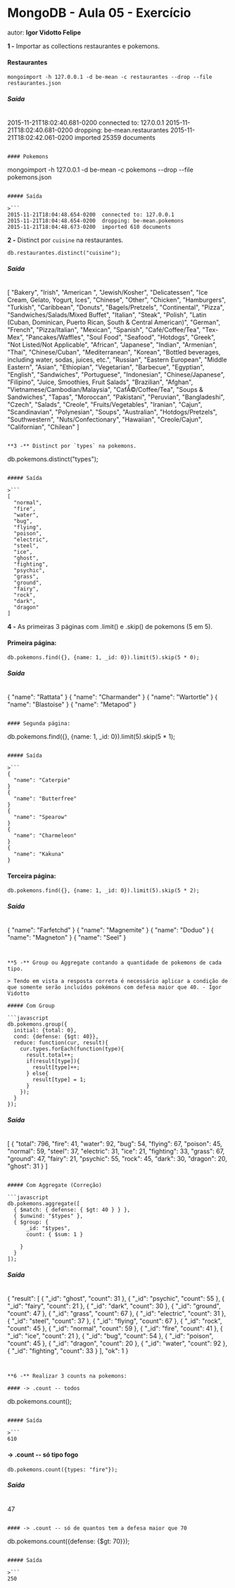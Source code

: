 # MongoDB - Aula 05 - Exercício
autor: **Igor Vidotto Felipe**

**1 -** Importar as collections restaurantes e pokemons.

#### Restaurantes
```
mongoimport -h 127.0.0.1 -d be-mean -c restaurantes --drop --file restaurantes.json
```

##### Saída

>```
2015-11-21T18:02:40.681-0200  connected to: 127.0.0.1
2015-11-21T18:02:40.681-0200  dropping: be-mean.restaurantes
2015-11-21T18:02:42.061-0200  imported 25359 documents
```

#### Pokemons

```
mongoimport -h 127.0.0.1 -d be-mean -c pokemons --drop --file pokemons.json
```

##### Saída

>```
2015-11-21T18:04:48.654-0200  connected to: 127.0.0.1
2015-11-21T18:04:48.654-0200  dropping: be-mean.pokemons
2015-11-21T18:04:48.673-0200  imported 610 documents
```


**2 -** Distinct por `cuisine` na restaurantes.

```
db.restaurantes.distinct("cuisine");
```

##### Saída

>```
[
  "Bakery",
  "Irish",
  "American ",
  "Jewish/Kosher",
  "Delicatessen",
  "Ice Cream, Gelato, Yogurt, Ices",
  "Chinese",
  "Other",
  "Chicken",
  "Hamburgers",
  "Turkish",
  "Caribbean",
  "Donuts",
  "Bagels/Pretzels",
  "Continental",
  "Pizza",
  "Sandwiches/Salads/Mixed Buffet",
  "Italian",
  "Steak",
  "Polish",
  "Latin (Cuban, Dominican, Puerto Rican, South & Central American)",
  "German",
  "French",
  "Pizza/Italian",
  "Mexican",
  "Spanish",
  "Café/Coffee/Tea",
  "Tex-Mex",
  "Pancakes/Waffles",
  "Soul Food",
  "Seafood",
  "Hotdogs",
  "Greek",
  "Not Listed/Not Applicable",
  "African",
  "Japanese",
  "Indian",
  "Armenian",
  "Thai",
  "Chinese/Cuban",
  "Mediterranean",
  "Korean",
  "Bottled beverages, including water, sodas, juices, etc.",
  "Russian",
  "Eastern European",
  "Middle Eastern",
  "Asian",
  "Ethiopian",
  "Vegetarian",
  "Barbecue",
  "Egyptian",
  "English",
  "Sandwiches",
  "Portuguese",
  "Indonesian",
  "Chinese/Japanese",
  "Filipino",
  "Juice, Smoothies, Fruit Salads",
  "Brazilian",
  "Afghan",
  "Vietnamese/Cambodian/Malaysia",
  "CafÃ©/Coffee/Tea",
  "Soups & Sandwiches",
  "Tapas",
  "Moroccan",
  "Pakistani",
  "Peruvian",
  "Bangladeshi",
  "Czech",
  "Salads",
  "Creole",
  "Fruits/Vegetables",
  "Iranian",
  "Cajun",
  "Scandinavian",
  "Polynesian",
  "Soups",
  "Australian",
  "Hotdogs/Pretzels",
  "Southwestern",
  "Nuts/Confectionary",
  "Hawaiian",
  "Creole/Cajun",
  "Californian",
  "Chilean"
]
```

**3 -** Distinct por `types` na pokemons.

```
db.pokemons.distinct("types");
```

##### Saída

>```
[
  "normal",
  "fire",
  "water",
  "bug",
  "flying",
  "poison",
  "electric",
  "steel",
  "ice",
  "ghost",
  "fighting",
  "psychic",
  "grass",
  "ground",
  "fairy",
  "rock",
  "dark",
  "dragon"
]
```

**4 -** As primeiras 3 páginas com .limit() e .skip() de pokemons (5 em 5).

#### Primeira página:
```
db.pokemons.find({}, {name: 1, _id: 0}).limit(5).skip(5 * 0);
```

##### Saída

>```
{
  "name": "Rattata"
}
{
  "name": "Charmander"
}
{
  "name": "Wartortle"
}
{
  "name": "Blastoise"
}
{
  "name": "Metapod"
}
```

#### Segunda página:
```
db.pokemons.find({}, {name: 1, _id: 0}).limit(5).skip(5 * 1);
```

##### Saída

>```
{
  "name": "Caterpie"
}
{
  "name": "Butterfree"
}
{
  "name": "Spearow"
}
{
  "name": "Charmeleon"
}
{
  "name": "Kakuna"
}
```

#### Terceira página:
```
db.pokemons.find({}, {name: 1, _id: 0}).limit(5).skip(5 * 2);
```

##### Saída

>```
{
  "name": "Farfetchd"
}
{
  "name": "Magnemite"
}
{
  "name": "Doduo"
}
{
  "name": "Magneton"
}
{
  "name": "Seel"
}
```


**5 -** Group ou Aggregate contando a quantidade de pokemons de cada tipo.

> Tendo em vista a resposta correta é necessário aplicar a condição de que somente serão incluídos pokémons com defesa maior que 40. - Igor Vidotto

##### Com Group

```javascript
db.pokemons.group({
  initial: {total: 0},
  cond: {defense: {$gt: 40}},
  reduce: function(cur, result){
    cur.types.forEach(function(type){
      result.total++;
      if(result[type]){
        result[type]++;
      } else{
        result[type] = 1;
      }
    });
  }
});
```

##### Saída

>```
[
  {
    "total": 796,
    "fire": 41,
    "water": 92,
    "bug": 54,
    "flying": 67,
    "poison": 45,
    "normal": 59,
    "steel": 37,
    "electric": 31,
    "ice": 21,
    "fighting": 33,
    "grass": 67,
    "ground": 47,
    "fairy": 21,
    "psychic": 55,
    "rock": 45,
    "dark": 30,
    "dragon": 20,
    "ghost": 31
  }
]
```

##### Com Aggregate (Correção)

```javascript
db.pokemons.aggregate([
  { $match: { defense: { $gt: 40 } } },
  { $unwind: "$types" },
  { $group: {
      _id: "$types",
      count: { $sum: 1 }

    } 
  }
]);
```

##### Saída

>```
{
  "result": [
    {
      "_id": "ghost",
      "count": 31
    },
    {
      "_id": "psychic",
      "count": 55
    },
    {
      "_id": "fairy",
      "count": 21
    },
    {
      "_id": "dark",
      "count": 30
    },
    {
      "_id": "ground",
      "count": 47
    },
    {
      "_id": "grass",
      "count": 67
    },
    {
      "_id": "electric",
      "count": 31
    },
    {
      "_id": "steel",
      "count": 37
    },
    {
      "_id": "flying",
      "count": 67
    },
    {
      "_id": "rock",
      "count": 45
    },
    {
      "_id": "normal",
      "count": 59
    },
    {
      "_id": "fire",
      "count": 41
    },
    {
      "_id": "ice",
      "count": 21
    },
    {
      "_id": "bug",
      "count": 54
    },
    {
      "_id": "poison",
      "count": 45
    },
    {
      "_id": "dragon",
      "count": 20
    },
    {
      "_id": "water",
      "count": 92
    },
    {
      "_id": "fighting",
      "count": 33
    }
  ],
  "ok": 1
}
```


**6 -** Realizar 3 counts na pokemons: 

#### -> .count -- todos 

```
db.pokemons.count();
```

##### Saída

>```
610
```

#### -> .count -- só tipo fogo 

```
db.pokemons.count({types: "fire"});
```

##### Saída

>```
47
```

#### -> .count -- só de quantos tem a defesa maior que 70

```
db.pokemons.count({defense: {$gt: 70}});
```

##### Saída

>```
250
```




